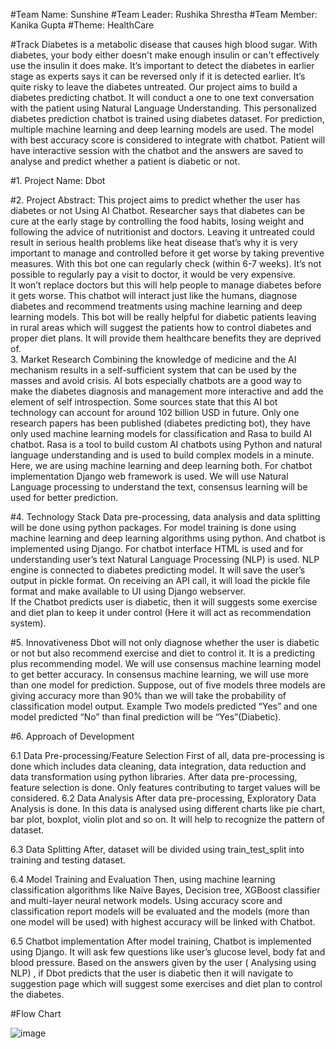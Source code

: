 #Team Name: Sunshine
#Team Leader: Rushika Shrestha
#Team Member: Kanika Gupta
#Theme: HealthCare

#Track
Diabetes is a metabolic disease that causes high blood sugar. With diabetes, your body either doesn't make enough insulin or can't effectively use the insulin it does make. It’s important to detect the diabetes in earlier stage as experts says it can be reversed only if it is detected earlier. It’s quite risky to leave the diabetes untreated. 
Our project aims to build a diabetes predicting chatbot. It will conduct a one to one text conversation with the patient using Natural Language Understanding. This personalized diabetes prediction chatbot is trained using diabetes dataset. For prediction, multiple machine learning and deep learning models are used. The model with best accuracy score is considered to integrate with chatbot. Patient will have interactive session with the chatbot and the answers are saved to analyse and predict whether a patient is diabetic or not.


#1.	Project Name: Dbot

#2.	Project Abstract:
This project aims to predict whether the user has diabetes or not Using AI Chatbot. 
Researcher says that diabetes can be cure at the early stage by controlling the food habits, losing weight and following the advice of nutritionist and doctors. Leaving it untreated could result in serious health problems like heat disease that’s why it is very important to manage and controlled before it get worse by taking preventive measures. 
With this bot one can regularly check (within 6-7 weeks). It’s not possible to regularly pay a visit to doctor, it would be very expensive.  
It won’t replace doctors but this will help people to manage diabetes before it gets worse. 
This chatbot will interact just like the humans, diagnose diabetes and recommend treatments using machine learning and deep learning models.
This bot will be really helpful for diabetic patients leaving in rural areas which will suggest the patients how to control diabetes and proper diet plans. It will provide them healthcare benefits they are deprived of. 	
3.	Market Research
Combining the knowledge of medicine and the AI mechanism results in a self-sufficient system that can be used by the masses and avoid crisis. AI bots especially chatbots are a good way to make the diabetes diagnosis and management more interactive and add the element of self introspection. Some sources state that this AI bot technology can account for around 102 billion USD in future. 
Only one research papers has been published (diabetes predicting bot), they have only used machine learning models for classification and Rasa to build AI chatbot. Rasa is a tool to build custom AI chatbots using Python and natural language understanding and is used to build complex models in a minute.
Here, we are using machine learning and deep learning both. For chatbot implementation Django web framework is used. We will use Natural Language processing to understand the text, consensus learning will be used for better prediction. 

#4.	Technology Stack
Data pre-processing, data analysis and data splitting will be done using python packages.
For model training is done using machine learning and deep learning algorithms using python.
And chatbot is implemented using Django. For chatbot interface HTML is used and for understanding user’s text Natural Language Processing (NLP) is used. NLP engine is connected to diabetes predicting model. It will save the user’s output in pickle format. On receiving an API call, it will load the pickle file format and make available to UI using Django webserver.  
If the Chatbot predicts user is diabetic, then it will suggests some exercise and diet plan to keep it under control (Here it will act as recommendation system).





#5.	Innovativeness
Dbot will not only diagnose whether the user is diabetic or not but also recommend exercise and diet to control it. It is a predicting plus recommending model.
We will use consensus machine learning model to get better accuracy. 
In consensus machine learning, we will use more than one model for prediction. Suppose, out of five models  three models are giving accuracy more than 90% than we will take the probability of classification model output.
Example Two models predicted “Yes” and one model predicted “No” than final prediction will be “Yes”(Diabetic).



#6.	Approach of Development

6.1 Data Pre-processing/Feature Selection
First of all, data pre-processing is done which includes data cleaning, data integration, data reduction and data transformation using python libraries. After data pre-processing, feature selection is done. Only features contributing to target values will be considered. 
6.2 Data Analysis
After data pre-processing, Exploratory Data Analysis is done. In this data is analysed using different charts like pie chart, bar plot, boxplot, violin plot and so on. It will help to recognize the pattern of dataset.

6.3 Data Splitting
After, dataset will be divided using train_test_split into training and testing dataset. 

6.4 Model Training and Evaluation
Then, using machine learning classification algorithms like Naïve Bayes, Decision tree, XGBoost classifier and multi-layer neural network models.  Using accuracy score and classification report models will be evaluated and the models (more than one model will be used) with highest accuracy will be linked with Chatbot.
   
 6.5 Chatbot implementation 
After model training, Chatbot is implemented using Django. It will ask few questions like user’s glucose level, body fat and blood pressure. Based on the answers given by the user ( Analysing using NLP) , if Dbot predicts that the user is diabetic then it will navigate to suggestion page which will suggest some exercises and diet plan to control the diabetes.

                      
#Flow Chart

![image](https://user-images.githubusercontent.com/46518960/145463076-33482a7d-ce12-494c-b949-4f2d976dfb7b.png)
